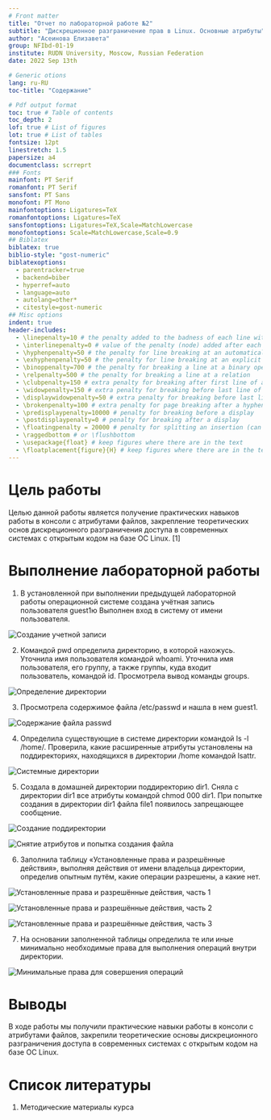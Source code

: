 ```yaml
---
# Front matter
title: "Отчет по лабораторной работе №2"
subtitle: "Дискреционное разграничение прав в Linux. Основные атрибуты"
author: "Асеинова Елизавета"
group: NFIbd-01-19
institute: RUDN University, Moscow, Russian Federation
date: 2022 Sep 13th

# Generic otions
lang: ru-RU
toc-title: "Содержание"

# Pdf output format
toc: true # Table of contents
toc_depth: 2
lof: true # List of figures
lot: true # List of tables
fontsize: 12pt
linestretch: 1.5
papersize: a4
documentclass: scrreprt
### Fonts
mainfont: PT Serif
romanfont: PT Serif
sansfont: PT Sans
monofont: PT Mono
mainfontoptions: Ligatures=TeX
romanfontoptions: Ligatures=TeX
sansfontoptions: Ligatures=TeX,Scale=MatchLowercase
monofontoptions: Scale=MatchLowercase,Scale=0.9
## Biblatex
biblatex: true
biblio-style: "gost-numeric"
biblatexoptions:
  - parentracker=true
  - backend=biber
  - hyperref=auto
  - language=auto
  - autolang=other*
  - citestyle=gost-numeric
## Misc options
indent: true
header-includes:
  - \linepenalty=10 # the penalty added to the badness of each line within a paragraph (no associated penalty node) Increasing the value makes tex try to have fewer lines in the paragraph.
  - \interlinepenalty=0 # value of the penalty (node) added after each line of a paragraph.
  - \hyphenpenalty=50 # the penalty for line breaking at an automatically inserted hyphen
  - \exhyphenpenalty=50 # the penalty for line breaking at an explicit hyphen
  - \binoppenalty=700 # the penalty for breaking a line at a binary operator
  - \relpenalty=500 # the penalty for breaking a line at a relation
  - \clubpenalty=150 # extra penalty for breaking after first line of a paragraph
  - \widowpenalty=150 # extra penalty for breaking before last line of a paragraph
  - \displaywidowpenalty=50 # extra penalty for breaking before last line before a display math
  - \brokenpenalty=100 # extra penalty for page breaking after a hyphenated line
  - \predisplaypenalty=10000 # penalty for breaking before a display
  - \postdisplaypenalty=0 # penalty for breaking after a display
  - \floatingpenalty = 20000 # penalty for splitting an insertion (can only be split footnote in standard LaTeX)
  - \raggedbottom # or \flushbottom
  - \usepackage{float} # keep figures where there are in the text
  - \floatplacement{figure}{H} # keep figures where there are in the text
---
```


# Цель работы

Целью данной работы является получение практических навыков работы в консоли с атрибутами файлов, закрепление теоретических основ дискреционного разграничения доступа в современных системах с открытым кодом на базе ОС Linux. [1]

# Выполнение лабораторной работы

1. В установленной при выполнении предыдущей лабораторной работы операционной системе создана учётная запись пользователя guest1ю Выполнен вход в систему от имени пользователя.

![Создание учетной записи](images/1.png)

2. Командой pwd определила директорию, в которой нахожусь. Уточнила имя пользователя командой whoami. Уточнила имя пользователя, его группу, а также группы, куда входит пользователь, командой id. Просмотрела вывод команды groups.

![Определение директории](images/2.png)

3. Просмотрела содержимое файла /etc/passwd и нашла в нем guest1. 

![Содержание файла passwd](images/3.png)

4. Определила существующие в системе директории командой ls -l /home/. 
Проверила, какие расширенные атрибуты установлены на поддиректориях, находящихся в директории /home командой lsattr.

![Системные директории](images/4.png)

5. Создала в домашней директории поддиректорию dir1. Сняла с директории dir1 все атрибуты командой chmod 000 dir1. При попытке создания в директории dir1 файла file1 появилось запрещающее сообщение. 

![Создание поддиректории](images/5.png)

![Снятие атрибутов и попытка создания файла](images/6.png)

6. Заполнила таблицу «Установленные права и разрешённые действия», выполняя действия от имени владельца директории, определив опытным путём, какие операции разрешены, а какие нет.

![Установленные права и разрешённые действия, часть 1](images/7.png)

![Установленные права и разрешённые действия, часть 2](images/8.png)

![Установленные права и разрешённые действия, часть 3](images/9.png)

7. На основании заполненной таблицы определила те или иные минимально необходимые права для выполнения операций внутри директории.

![Минимальные права для совершения операций](images/10.png)

# Выводы

В ходе работы мы получили практические навыки работы в консоли с атрибутами файлов, закрепили теоретические основы дискреционного разграничения доступа в современных системах с открытым кодом на базе ОС Linux.

# Список литературы

1. Методические материалы курса